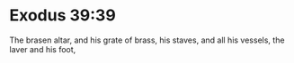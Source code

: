 # Exodus 39:39

The brasen altar, and his grate of brass, his staves, and all his vessels, the laver and his foot,